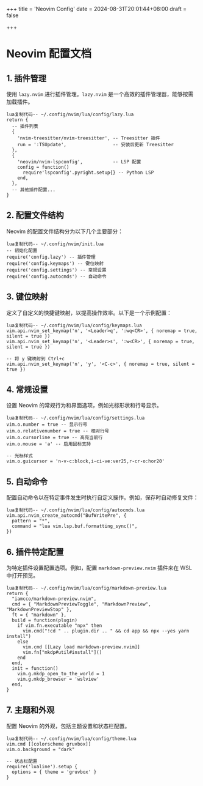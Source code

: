 +++
title = 'Neovim Config'
date = 2024-08-31T20:01:44+08:00
draft = false

+++

# Neovim 配置文档

## 1. 插件管理

使用 `lazy.nvim` 进行插件管理。`lazy.nvim` 是一个高效的插件管理器，能够按需加载插件。

```
lua复制代码-- ~/.config/nvim/lua/config/lazy.lua
return {
  -- 插件列表
  {
    'nvim-treesitter/nvim-treesitter', -- Treesitter 插件
    run = ':TSUpdate',                 -- 安装后更新 Treesitter
  },
  {
    'neovim/nvim-lspconfig',           -- LSP 配置
    config = function()
      require'lspconfig'.pyright.setup{} -- Python LSP
    end,
  },
  -- 其他插件配置...
}
```

## 2. 配置文件结构

Neovim 的配置文件结构分为以下几个主要部分：

```
lua复制代码-- ~/.config/nvim/init.lua
-- 初始化配置
require('config.lazy') -- 插件管理
require('config.keymaps') -- 键位映射
require('config.settings') -- 常规设置
require('config.autocmds') -- 自动命令
```

## 3. 键位映射

定义了自定义的快捷键映射，以提高操作效率。以下是一个示例配置：

```
lua复制代码-- ~/.config/nvim/lua/config/keymaps.lua
vim.api.nvim_set_keymap('n', '<Leader>q', ':wq<CR>', { noremap = true, silent = true })
vim.api.nvim_set_keymap('n', '<Leader>s', ':w<CR>', { noremap = true, silent = true })

-- 将 y 键映射到 Ctrl+c
vim.api.nvim_set_keymap('n', 'y', '<C-c>', { noremap = true, silent = true })
```

## 4. 常规设置

设置 Neovim 的常规行为和界面选项，例如光标形状和行号显示。

```
lua复制代码-- ~/.config/nvim/lua/config/settings.lua
vim.o.number = true -- 显示行号
vim.o.relativenumber = true -- 相对行号
vim.o.cursorline = true -- 高亮当前行
vim.o.mouse = 'a' -- 启用鼠标支持

-- 光标样式
vim.o.guicursor = 'n-v-c:block,i-ci-ve:ver25,r-cr-o:hor20'
```

## 5. 自动命令

配置自动命令以在特定事件发生时执行自定义操作。例如，保存时自动修复文件：

```
lua复制代码-- ~/.config/nvim/lua/config/autocmds.lua
vim.api.nvim_create_autocmd("BufWritePre", {
  pattern = "*",
  command = "lua vim.lsp.buf.formatting_sync()",
})
```

## 6. 插件特定配置

为特定插件设置配置选项。例如，配置 `markdown-preview.nvim` 插件来在 WSL 中打开预览。

```
lua复制代码-- ~/.config/nvim/lua/config/markdown-preview.lua
return {
  "iamcco/markdown-preview.nvim",
  cmd = { "MarkdownPreviewToggle", "MarkdownPreview", "MarkdownPreviewStop" },
  ft = { "markdown" },
  build = function(plugin)
    if vim.fn.executable "npx" then
      vim.cmd("!cd " .. plugin.dir .. " && cd app && npx --yes yarn install")
    else
      vim.cmd [[Lazy load markdown-preview.nvim]]
      vim.fn["mkdp#util#install"]()
    end
  end,
  init = function()
    vim.g.mkdp_open_to_the_world = 1
    vim.g.mkdp_browser = 'wslview'
  end,
}
```

## 7. 主题和外观

配置 Neovim 的外观，包括主题设置和状态栏配置。

```
lua复制代码-- ~/.config/nvim/lua/config/theme.lua
vim.cmd [[colorscheme gruvbox]]
vim.o.background = "dark"

-- 状态栏配置
require('lualine').setup {
  options = { theme = 'gruvbox' }
}
```